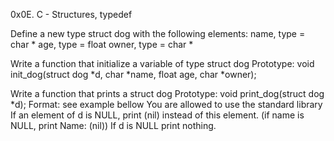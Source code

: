 0x0E. C - Structures, typedef

Define a new type struct dog with the following elements:
name, type = char *
age, type = float
owner, type = char *

Write a function that initialize a variable of type struct dog
Prototype: void init_dog(struct dog *d, char *name, float age, char *owner);

Write a function that prints a struct dog
Prototype: void print_dog(struct dog *d);
Format: see example bellow
You are allowed to use the standard library
If an element of d is NULL, print (nil) instead of this element. (if name is NULL, print Name: (nil))
If d is NULL print nothing.